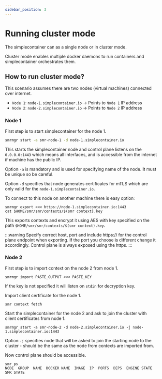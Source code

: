 ```yaml
---
sidebar_position: 3
---
```


# Running cluster mode

The simplecontainer can as a single node or in cluster mode.

Cluster mode enables multiple docker daemons to run containers and simplecontainer orchestrates them.

## How to run cluster mode?

This scenario assumes there are two nodes (virtual machines) connected over internet.

- `Node 1`: `node-1.simplecontainer.io` -> Points to `Node 1` IP address
- `Node 2`: `node-2.simplecontainer.io` -> Points to `Node 2` IP address

### Node 1

First step is to start simplecontainer for the node 1.

```bash
smrmgr start -a smr-node-1 -d node-1.simplecontainer.io
```

This starts the simplecontainer node and control plane listens on the `0.0.0.0:1443` which means all interfaces,
and is accessible from the internet if machine has the public IP.

Option `-a` is mandatory and is used for specifying name of the node. It must be unique so be careful.

Option `-d` specifies that node generates certificates for mTLS which are only valid for the `node-1.simplecontainer.io`.

To connect to this node on another machine there is easy option:

```cgo
smrmgr export <<< https://node-1.simplecontainer.io:1443
cat $HOME/smr/smr/contexts/$(smr context).key
```

This exports contexts and encrypt it using AES with key specified on the path `$HOME/smr/smr/contexts/$(smr context).key`.

:::warning
Specify correct host, port and include https:// for the control plane endpoint when exporting. If the
port you choose is different change it accordingly. Control plane is always exposed using the https.
:::

### Node 2

First step is to import context on the node 2 from node 1.

```cgo
smrmgr import PASTE_OUTPUT <<< PASTE_KEY
```

If the key is not specified it will listen on `stdin` for decryption key.

Import client certificate for the node 1.

```cgo
smr context fetch
```

Start the simplecontainer for the node 2 and ask to join the cluster with client certificates from node 1.

```cgo
smrmgr start -a smr-node-2 -d node-2.simplecontainer.io -j node-1.simplecontainer.io:1443
```

Option `-j` specifies node that will be asked to join the starting node to the cluster - should be the same as the node from
contexts are imported from.

Now control plane should be accessible.

```cgo title="The smr ps command is used to list all containers in the cluster"
smr ps
NODE  GROUP  NAME  DOCKER NAME  IMAGE  IP  PORTS  DEPS  ENGINE STATE  SMR STATE  
```